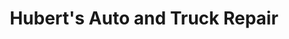 ---
title: "Hubert's Auto and Truck Repair"
url: /buffalo/huberts-auto-and-truck-repair/
shop: car repair
---
